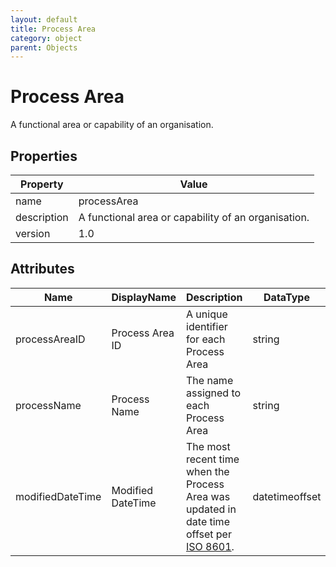 ```yaml
---
layout: default
title: Process Area 
category: object
parent: Objects
---
```


# Process Area

A functional area or capability of an organisation.

## Properties

| Property    | Value                                               |
| ----------- | --------------------------------------------------- |
| name        | processArea                                         |
| description | A functional area or capability of an organisation. |
| version     | 1.0                                                 |

## Attributes 

| Name        | DisplayName  | Description                               | DataType | Required? | isNullable |
| ----------- | ------------ | ----------------------------------------- | -------- | --------- | ---------- |
| processAreaID | Process Area ID | A unique identifier for each Process Area | string   | yes       | false      |
| processName | Process Name | The name assigned to each Process Area    | string   | yes       | false      |
| modifiedDateTime| Modified DateTime | The most recent time when the Process Area was updated in date time offset per [ISO 8601](https://www.wikipedia.org/wiki/ISO_8601).          | datetimeoffset | no      | true   |



